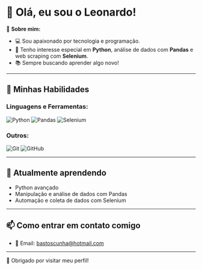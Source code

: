# 👋 Olá, eu sou o Leonardo!

🎯 **Sobre mim:** 
- 💻 Sou apaixonado por tecnologia e programação.
- 🐍 Tenho interesse especial em **Python**, análise de dados com **Pandas** e web scraping com **Selenium**.
- 📚 Sempre buscando aprender algo novo!

---
  
## 🚀 **Minhas Habilidades**

### Linguagens e Ferramentas:
![Python](https://img.shields.io/badge/Python-3776AB?style=for-the-badge&logo=python&logoColor=white)
![Pandas](https://img.shields.io/badge/Pandas-150458?style=for-the-badge&logo=pandas&logoColor=white)
![Selenium](https://img.shields.io/badge/Selenium-43B02A?style=for-the-badge&logo=selenium&logoColor=white)

### Outros:
![Git](https://img.shields.io/badge/Git-F05032?style=for-the-badge&logo=git&logoColor=white)
![GitHub](https://img.shields.io/badge/GitHub-181717?style=for-the-badge&logo=github&logoColor=white)

---
  
## 🌱 **Atualmente aprendendo**
- Python avançado
- Manipulação e análise de dados com Pandas
- Automação e coleta de dados com Selenium
  
---

## 📫 **Como entrar em contato comigo**
- 💌 Email: [bastoscunha@hotmail.com](mailto:bastoscunha@hotmail.com)

---

🎉 Obrigado por visitar meu perfil!
